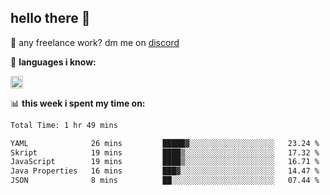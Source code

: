 ## hello there 👋

💼 any freelance work? dm me on [discord](https://discord.com/users/577571414186393661/)

🌸 **languages ​i know:**  

<img height="20" src="https://skillicons.dev/icons?i=js,ts,html,css,php,py,java&perline=50">

📊 **this week i spent my time on:**
<!--START_SECTION:waka-->

```txt
Total Time: 1 hr 49 mins

YAML              26 mins         █████▓░░░░░░░░░░░░░░░░░░░   23.24 %
Skript            19 mins         ████▒░░░░░░░░░░░░░░░░░░░░   17.32 %
JavaScript        19 mins         ████▒░░░░░░░░░░░░░░░░░░░░   16.71 %
Java Properties   16 mins         ███▓░░░░░░░░░░░░░░░░░░░░░   14.47 %
JSON              8 mins          ██░░░░░░░░░░░░░░░░░░░░░░░   07.44 %
```

<!--END_SECTION:waka-->
